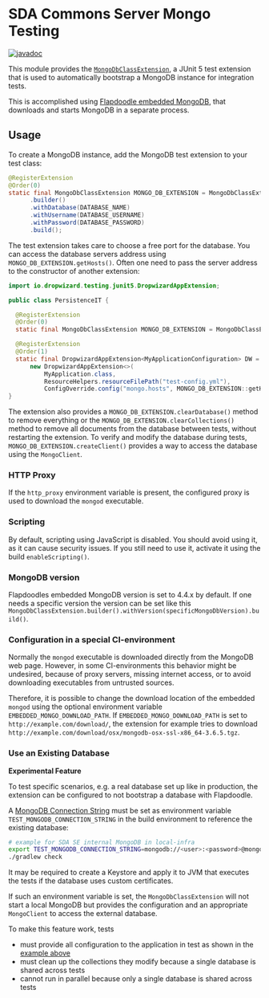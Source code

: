 # SDA Commons Server Mongo Testing

[![javadoc](https://javadoc.io/badge2/org.sdase.commons/sda-commons-server-mongo-testing/javadoc.svg)](https://javadoc.io/doc/org.sdase.commons/sda-commons-server-mongo-testing)

This module provides the [`MongoDbClassExtension`](https://github.com/SDA-SE/sda-dropwizard-commons/tree/master/sda-commons-server-mongo-testing/src/main/java/org/sdase/commons/server/mongo/testing/MongoDbClassExtension.java),
a JUnit 5 test extension that is used to automatically bootstrap a MongoDB instance for integration tests.

This is accomplished using [Flapdoodle embedded MongoDB](https://github.com/flapdoodle-oss/de.flapdoodle.embed.mongo),
that downloads and starts MongoDB in a separate process.

## Usage

To create a MongoDB instance, add the MongoDB test extension to your test class:

```java
@RegisterExtension
@Order(0)
static final MongoDbClassExtension MONGO_DB_EXTENSION = MongoDbClassExtension
      .builder()
      .withDatabase(DATABASE_NAME)
      .withUsername(DATABASE_USERNAME)
      .withPassword(DATABASE_PASSWORD)
      .build();
```

The test extension takes care to choose a free port for the database. You can access the database
servers address using `MONGO_DB_EXTENSION.getHosts()`.
Often one need to pass the server address to the constructor of another extension:

```java
import io.dropwizard.testing.junit5.DropwizardAppExtension;

public class PersistenceIT {

  @RegisterExtension
  @Order(0)
  static final MongoDbClassExtension MONGO_DB_EXTENSION = MongoDbClassExtension.builder().build();

  @RegisterExtension
  @Order(1)
  static final DropwizardAppExtension<MyApplicationConfiguration> DW =
      new DropwizardAppExtension<>(
          MyApplication.class,
          ResourceHelpers.resourceFilePath("test-config.yml"),
          ConfigOverride.config("mongo.hosts", MONGO_DB_EXTENSION::getHosts));
}
```

The extension also provides a `MONGO_DB_EXTENSION.clearDatabase()` method to remove everything or the `MONGO_DB_EXTENSION.clearCollections()`
method to remove all documents from the database between tests, without restarting the extension.
To verify and modify the database during tests, `MONGO_DB_EXTENSION.createClient()` provides a way to access the
database using the `MongoClient`.


### HTTP Proxy

If the `http_proxy` environment variable is present, the configured proxy is used to download the
`mongod` executable.

### Scripting

By default, scripting using JavaScript is disabled.
You should avoid using it, as it can cause security issues.
If you still need to use it, activate it using the build `enableScripting()`.

### MongoDB version

Flapdoodles embedded MongoDB version is set to 4.4.x by default.
If one needs a specific version the version can be set like this
`MongoDbClassExtension.builder().withVersion(specificMongoDbVersion).build()`.

### Configuration in a special CI-environment

Normally the `mongod` executable is downloaded directly from the MongoDB web page.
However, in some CI-environments this behavior might be undesired, because of proxy servers, missing
internet access, or to avoid downloading executables from untrusted sources.

Therefore, it is possible to change the download location of the embedded `mongod` using the optional
environment variable `EMBEDDED_MONGO_DOWNLOAD_PATH`.
If `EMBEDDED_MONGO_DOWNLOAD_PATH` is set to `http://example.com/download/`, the extension for example
tries to download `http://example.com/download/osx/mongodb-osx-ssl-x86_64-3.6.5.tgz`.

### Use an Existing Database

**Experimental Feature**

To test specific scenarios, e.g. a real database set up like in production, the extension can be
configured to not bootstrap a database with Flapdoodle.

A [MongoDB Connection String](https://docs.mongodb.com/manual/reference/connection-string/) must be
set as environment variable `TEST_MONGODB_CONNECTION_STRING` in the build environment to reference
the existing database:

```bash
# example for SDA SE internal MongoDB in local-infra
export TEST_MONGODB_CONNECTION_STRING=mongodb://<user>:<password>@mongo-1:27118,mongo-2:27119,mongo-3:27120/testdb?authSource=admin
./gradlew check
``` 

It may be required to create a Keystore and apply it to JVM that executes the tests if the database
uses custom certificates.

If such an environment variable is set, the `MongoDbClassExtension` will not start a local MongoDB but
provides the configuration and an appropriate `MongoClient` to access the external database.

To make this feature work, tests

- must provide all configuration to the application in test as shown in the [example above](#usage)
- must clean up the collections they modify because a single database is shared across tests
- cannot run in parallel because only a single database is shared across tests
